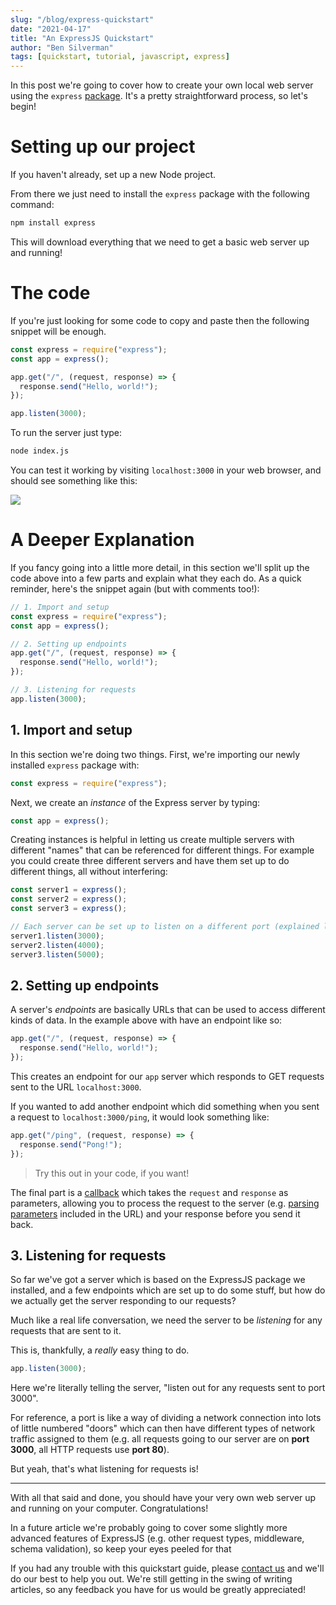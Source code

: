 ```yaml
---
slug: "/blog/express-quickstart"
date: "2021-04-17"
title: "An ExpressJS Quickstart"
author: "Ben Silverman"
tags: [quickstart, tutorial, javascript, express]
---
```


In this post we're going to cover how to create your own local web server using the `express` [package](https://npmjs.com/express). It's a pretty straightforward process, so let's begin!

# Setting up our project

If you haven't already, set up a new Node project.

From there we just need to install the `express` package with the following command:

```bash
npm install express
```

This will download everything that we need to get a basic web server up and running!

# The code

If you're just looking for some code to copy and paste then the following snippet will be enough.

```js:title=index.js
const express = require("express");
const app = express();

app.get("/", (request, response) => {
  response.send("Hello, world!");
});

app.listen(3000);
```

To run the server just type:

```bash
node index.js
```

You can test it working by visiting `localhost:3000` in your web browser, and should see something like this:

![](https://i.imgur.com/wcSGknH.png)

# A Deeper Explanation

If you fancy going into a little more detail, in this section we'll split up the code above into a few parts and explain what they each do. As a quick reminder, here's the snippet again (but with comments too!):

```js:title=index.js
// 1. Import and setup
const express = require("express");
const app = express();

// 2. Setting up endpoints
app.get("/", (request, response) => {
  response.send("Hello, world!");
});

// 3. Listening for requests
app.listen(3000);
```

## 1. Import and setup

In this section we're doing two things. First, we're importing our newly installed `express` package with:

```js
const express = require("express");
```

Next, we create an _instance_ of the Express server by typing:

```js
const app = express();
```

Creating instances is helpful in letting us create multiple servers with different "names" that can be referenced for different things. For example you could create three different servers and have them set up to do different things, all without interfering:

```js
const server1 = express();
const server2 = express();
const server3 = express();

// Each server can be set up to listen on a different port (explained later on) and won't interfere with each other.
server1.listen(3000);
server2.listen(4000);
server3.listen(5000);
```

## 2. Setting up endpoints

A server's _endpoints_ are basically URLs that can be used to access different kinds of data. In the example above with have an endpoint like so:

```js
app.get("/", (request, response) => {
  response.send("Hello, world!");
});
```

This creates an endpoint for our `app` server which responds to GET requests sent to the URL `localhost:3000`.

If you wanted to add another endpoint which did something when you sent a request to `localhost:3000/ping`, it would look something like:

```js
app.get("/ping", (request, response) => {
  response.send("Pong!");
});
```

> Try this out in your code, if you want!

The final part is a [callback](https://www.javascripttutorial.net/javascript-callback/) which takes the `request` and `response` as parameters, allowing you to process the request to the server (e.g. [parsing parameters](https://masteringjs.io/tutorials/express/params) included in the URL) and your response before you send it back.

## 3. Listening for requests

So far we've got a server which is based on the ExpressJS package we installed, and a few endpoints which are set up to do some stuff, but how do we actually get the server responding to our requests?

Much like a real life conversation, we need the server to be _listening_ for any requests that are sent to it.

This is, thankfully, a _really_ easy thing to do.

```js
app.listen(3000);
```

Here we're literally telling the server, "listen out for any requests sent to port 3000".

For reference, a port is like a way of dividing a network connection into lots of little numbered "doors" which can then have different types of network traffic assigned to them (e.g. all requests going to our server are on **port 3000**, all HTTP requests use **port 80**).

But yeah, that's what listening for requests is!

---

With all that said and done, you should have your very own web server up and running on your computer. Congratulations!

In a future article we're probably going to cover some slightly more advanced features of ExpressJS (e.g. other request types, middleware, schema validation), so keep your eyes peeled for that

If you had any trouble with this quickstart guide, please [contact us](/contact/) and we'll do our best to help you out. We're still getting in the swing of writing articles, so any feedback you have for us would be greatly appreciated!
